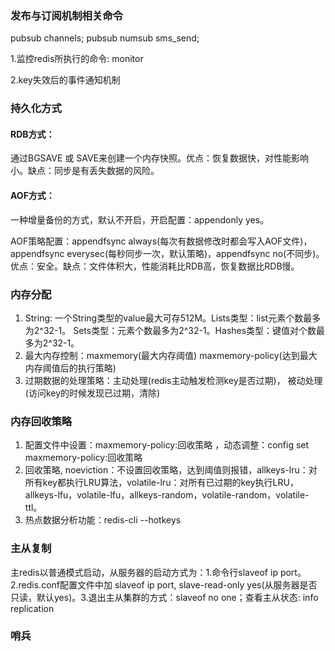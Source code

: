 ### 发布与订阅机制相关命令
pubsub channels; pubsub numsub sms_send;

1.监控redis所执行的命令: monitor

2.key失效后的事件通知机制
### 持久化方式
#### RDB方式：
通过BGSAVE 或 SAVE来创建一个内存快照。优点：恢复数据快，对性能影响小。缺点：同步是有丢失数据的风险。
#### AOF方式：
一种增量备份的方式，默认不开启，开启配置：appendonly yes。

AOF策略配置：appendfsync always(每次有数据修改时都会写入AOF文件)，appendfsync everysec(每秒同步一次，默认策略)，appendfsync no(不同步)。优点：安全。缺点：文件体积大，性能消耗比RDB高，恢复数据比RDB慢。
### 内存分配
1. String: 一个String类型的value最大可存512M。Lists类型：list元素个数最多为2^32-1。 Sets类型：元素个数最多为2^32-1。Hashes类型：键值对个数最多为2^32-1。
2. 最大内存控制：maxmemory(最大内存阈值)   maxmemory-policy(达到最大内存阈值后的执行策略)
3. 过期数据的处理策略：主动处理(redis主动触发检测key是否过期)， 被动处理(访问key的时候发现已过期，清除)
### 内存回收策略
1. 配置文件中设置：maxmemory-policy:回收策略 ，动态调整：config set maxmemory-policy:回收策略
2. 回收策略, noeviction：不设置回收策略，达到阈值则报错，allkeys-lru：对所有key都执行LRU算法，volatile-lru：对所有已过期的key执行LRU，allkeys-lfu，volatile-lfu，allkeys-random，volatile-random，volatile-ttl。
3. 热点数据分析功能：redis-cli --hotkeys
### 主从复制
主redis以普通模式启动，从服务器的启动方式为：1.命令行slaveof ip port。 2.redis.conf配置文件中加 slaveof ip port, slave-read-only yes(从服务器是否只读，默认yes)。3.退出主从集群的方式：slaveof no one；查看主从状态: info replication
### 哨兵
